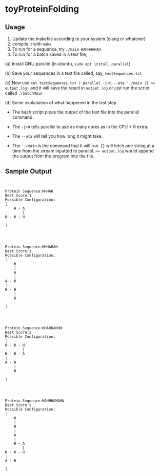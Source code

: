 # toyProteinFolding

## Usage
1. Update the makefile according to your system (clang or whatever)
2. compile it with ```make```
3. To run for a sequence, try ```./main HAHHHAHAH```
4. To run for a batch saved in a text file,

(a) Install GNU parallel (in ubuntu, ```sudo apt install parallel```)

(b) Save your sequences in a text file called, say, ```testSequences.txt```

(c) Now use ```cat testSequences.txt | parallel -j+0 --eta './main {} >> output.log'``` and it will save the result in ```output.log``` or just run the script called ```./batchMain```

(d) Some explanation of what happened in the last step

* The bash script pipes the output of the text file into the parallel command.

* The ```-j+0``` tells parallel to use as many cores as in the CPU + 0 extra.

* The ```--eta``` will tell you how long it might take.

* The ```'./main``` is the command that it will run. ```{}``` will fetch one string at a time from the stream inputted to parallel. ```>> output.log``` would append the output from the program into the file.


## Sample Output
```


Protein Sequence:HHHAH
Best Score:1
Possible Configuration:
[
    H - A   
        |   
H - H - H   
            
]




Protein Sequence:HHHAHAH
Best Score:1
Possible Configuration:
[
    H   
    |   
    A   
    |   
A - H   
|       
H - H   
    |   
    H   
        
]




Protein Sequence:HHAHHAHHH
Best Score:3
Possible Configuration:
[
H - H - H   
        |   
H - H - A   
|           
A - H       
    |       
    H       
            
]




Protein Sequence:HAHHHAHAHA
Best Score:2
Possible Configuration:
[
    A       
    |       
    H       
    |       
    A       
    |       
    H - A   
        |   
H - H - H   
|           
A - H       
            
]



```